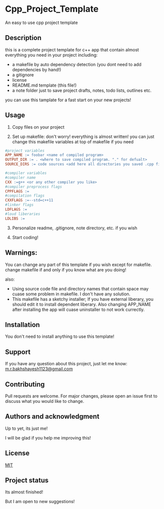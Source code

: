 # Cpp_Project_Template
An easy to use cpp project template 

## Description
  this is a complete project template for c++ app that contain almost everything you need in your project including:
  - a makefile by auto dependency detection (you dont need to add dependencies by hand!)
  - a gitignore
  - license
  - README.md template (this file!)
  - a note folder just to save project drafts, notes, todo lists, outlines etc.
 
 you can use this tamplate for a fast start on your new projects!
  
## Usage
1. Copy files on your project

2. Set up makefile: don't worry! everything is almost written! you can just change this makefile variables at top of makefile if you need
 ```makefile
 #project variables 
APP_NAME := foobar <name of compiled program>
OUTPUT_DIR := . <where to save compiled program. "." for defualt>
SOURCE_DIRS := code sources <add here all directories you saved .cpp files there >

#compiler variables
#compiler name
CXX :=g++ <or any other compiler you like>
#compiler preprocess flags
CPPFLAGS := 
#compilation flags
CXXFLAGS :=--std=c++11
#linker flags
LDFLAGS :=
#loud liberaries
LDLIBS :=
 ```
 3. Personalize readme, .gitignore, note directory, etc. if you wish
 
 4. Start coding! 

## Warnings:
You can change any part of this template if you wish except for makefile.
change makefile if and only if you know what are you doing!

also:
  - Using source code file and directory names that contain space may cuase some problem in makefile. I don't have any solution.
  - This makefile has a sketchy installer; If you have external liberary, you should edit it to install dependent liberary. Also changing APP_NAME after installing the app will cuase uninstaller to not work currectly.
 
 ## Installation
You don't need to install anything to use this template!

## Support
If you have any question about this project, just let me know: m.r.bakhshayesh1123@gmail.com

## Contributing
Pull requests are welcome. For major changes, please open an issue first to discuss what you would like to change.

## Authors and acknowledgment
Up to yet, its just me!

I will be glad if you help me improving this!

## License
 [MIT](https://choosealicense.com/licenses/mit/)

## Project status
Its almost finished!

But I am open to new suggestions!
